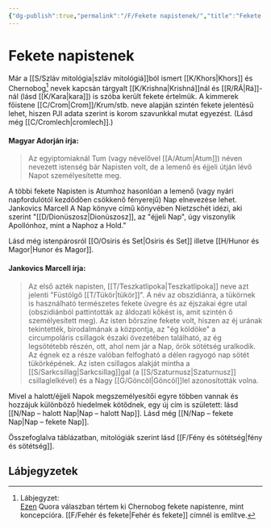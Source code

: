 ```yaml
---
{"dg-publish":true,"permalink":"/F/Fekete napistenek/","title":"Fekete napistenek","tags":["dg_uploaded"],"created":"2023-10-23T02:58","updated":"2023-10-23T02:58"}
---
```



# Fekete napistenek

Már a [[S/Szláv mitológia\|szláv mitológiá]]ból ismert [[K/Khors\|Khors]] és Chernobog[^1] nevek kapcsán tárgyalt [[K/Krishna\|Krishná]]nál és [[R/RÁ\|Rá]]-nál (lásd [[K/Kara\|kara]]) is szóba került fekete értelmük. A kimmerek főistene [[C/Crom\|Crom]]/Krum/stb. neve alapján szintén fekete jelentésű lehet, hiszen PJI adata szerint is korom szavunkkal mutat egyezést. (Lásd még [[C/Cromlech\|cromlech]].)  

#### Magyar Adorján írja:  

> Az egyiptomiaknál Tum (vagy névelővel [[A/Atum\|Atum]]) néven nevezett istenség bár Napisten volt, de a lemenő és éjjeli útján lévő Napot személyesítette meg.  

A többi fekete Napisten is Atumhoz hasonlóan a lemenő (vagy nyári napfordulótól kezdődően csökkenő fényerejű) Nap elnevezése lehet.  
Jankovics Marcell A Nap könyve című könyvében Nietzschét idézi, aki szerint "[[D/Dionüszosz\|Dionüszosz]], az "éjjeli Nap", úgy viszonylik Apollónhoz, mint a Naphoz a Hold."  

Lásd még istenpárosról [[O/Osiris és Set\|Osiris és Set]] illetve [[H/Hunor és Magor\|Hunor és Magor]].  

#### Jankovics Marcell írja:

> Az első azték napisten, [[T/Teszkatlipoka\|Teszkatlipoka]] neve azt jelenti "Füstölgő [[T/Tükör\|tükör]]". A név az obszidiánra, a tükörnek is használható természetes fekete üvegre és az éjszakai égre utal (obszidiánból pattintották az áldozati kőkést is, amit szintén ő személyesített meg). Az isten bőrszíne fekete volt, hiszen az éj urának tekintették, birodalmának a központja, az "ég köldöke" a circumpoláris csillagok északi övezetében található, az ég legsötétebb részén, ott, ahol nem jár a Nap, örök sötétség uralkodik. Az égnek ez a része valóban felfogható a délen ragyogó nap sötét tükörképének. Az isten csillagos alakját mintha a [[S/Sarkcsillag\|Sarkcsillag]]gal (a [[S/Szaturnusz\|Szaturnusz]] csillaglelkével) és a Nagy [[G/Göncöl\|Göncöl]]lel azonosították volna.  

Mivel a halott/éjjeli Napok megszemélyesítői egyre többen vannak és hozzájuk különböző hiedelmek kötődnek, egy új cím is született: lásd [[N/Nap – halott Nap\|Nap – halott Nap]]. Lásd még [[N/Nap – fekete Nap\|Nap – fekete Nap]].  

Összefoglalva táblázatban, mitológiák szerint lásd [[F/Fény és sötétség\|fény és sötétség]].  

## Lábjegyzetek

[^1]: Lábjegyzet:  
[Ezen](https://qr.ae/pGRCfU) Quora válaszban tértem ki Chernobog fekete napistenre, mint koncepcióra. [[F/Fehér és fekete\|Fehér és fekete]] címnél is említve.  